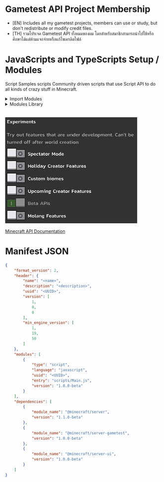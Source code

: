 # Gametest API Project **Membership**

* [EN] Includes all my gametest projects, members can use or study, but don't redistribute or modify credit files.
* [TH] รวมโปรเจค Gametest API ทั้งหมดของผม โดยสำหรับสมาชิกสามารถนำไปใช้หรือศึกษาได้แต่ห้ามแจกจ่ายหรือแก้ไขเครดิตไฟล์

# JavaScripts and TypeScripts Setup / Modules
Script Samples
scripts
Community driven scripts that use Script API to do all kinds of crazy stuff in Minecraft.
<details><summary>Import Modules</summary>

* **@minecraft/server**
Basic usage of manipulating Script API features within `@minecraft/server` module

* **@minecraft/server-gametest**
Basic usage of creating GameTests or spawning a simulated player using `@minecraft/server-gametest` module

* **@minecraft/server-ui**
Basic usage of manipulating server forms available in `@minecraft/server-ui` module

</details>
<details><summary>Modules Library</summary>

[Install Node js to use Typescript.](https://nodejs.org/)

* **@minecraft/server**
Terminal
```terminal
npm i @minecraft/server@beta
```

* **@minecraft/server-gametest**
Terminal
```terminal
npm i @minecraft/server-gametest@beta
```

* **@minecraft/server-ui**
Terminal
```terminal
npm i @minecraft/server-ui@beta 
```
</details>
ㅤ

![as](https://github.com/MSCBEEHI/Series-FreeAdd-on/blob/main/Beta%20API.png?raw=true)

[Minecraft API Documentation](https://learn.microsoft.com/en-us/minecraft/creator/scriptapi/minecraft/server-admin/minecraft-server-admin)

# Manifest JSON

```json
{
    "format_version": 2,
    "header": {
        "name": "<name>",
        "description": "<description>",
        "uuid": "<UUID>",
        "version": [
            1,
            0,
            0
        ],
        "min_engine_version": [
            1,
            19,
            50
        ]
    },
    "modules": [
        {
            "type": "script",
            "language": "javascript",
            "uuid": "<UUID>",
            "entry": "scripts/Main.js",
            "version": "1.0.0-beta"
        }
    ],
    "dependencies": [
        {
            "module_name": "@minecraft/server",
            "version": "1.1.0-beta"
        },
        {
            "module_name": "@minecraft/server-gametest",
            "version": "1.0.0-beta"
        },
        {
            "module_name": "@minecraft/server-ui",
            "version": "1.0.0-beta"
        }
    ]
}
```
